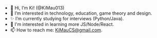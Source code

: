 - 👋 Hi, I’m Ki! (@KiMau013)
- 👀 I’m interested in technology, education, game theory and design.
- ✨ I’m currently studying for interviews (Python/Java).
- 🌱 I'm interested in learning more JS/Node/React.
- 📫 How to reach me: KiMauCS@gmail.com.

<!---
KiMau013/KiMau013 is a ✨ special ✨ repository because its `README.md` (this file) appears on your GitHub profile.
You can click the Preview link to take a look at your changes.
--->
